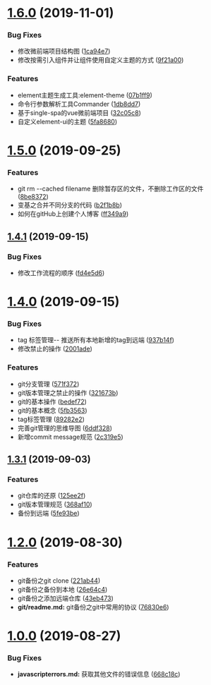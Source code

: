 # [1.6.0](https://github.com/QxQstar/doc/compare/v1.5.0...v1.6.0) (2019-11-01)


### Bug Fixes

* 修改微前端项目结构图 ([1ca94e7](https://github.com/QxQstar/doc/commit/1ca94e7))
* 修改按需引入组件并让组件使用自定义主题的方式 ([9f21a00](https://github.com/QxQstar/doc/commit/9f21a00))


### Features

* element主题生成工具:element-theme ([07b1ff9](https://github.com/QxQstar/doc/commit/07b1ff9))
* 命令行参数解析工具Commander ([1db8dd7](https://github.com/QxQstar/doc/commit/1db8dd7))
* 基于single-spa的vue微前端项目 ([32c05c8](https://github.com/QxQstar/doc/commit/32c05c8))
* 自定义element-ui的主题 ([5fa8680](https://github.com/QxQstar/doc/commit/5fa8680))



# [1.5.0](https://github.com/QxQstar/doc/compare/v1.4.1...v1.5.0) (2019-09-25)


### Features

* git rm --cached filename 删除暂存区的文件，不删除工作区的文件 ([8be8372](https://github.com/QxQstar/doc/commit/8be8372))
* 变基之合并不同分支的代码 ([b2f1b8b](https://github.com/QxQstar/doc/commit/b2f1b8b))
* 如何在gitHub上创建个人博客 ([ff349a9](https://github.com/QxQstar/doc/commit/ff349a9))



## [1.4.1](https://github.com/QxQstar/doc/compare/v1.4.0...v1.4.1) (2019-09-15)


### Bug Fixes

* 修改工作流程的顺序 ([fd4e5d6](https://github.com/QxQstar/doc/commit/fd4e5d6))



# [1.4.0](https://github.com/QxQstar/doc/compare/v1.3.1...v1.4.0) (2019-09-15)


### Bug Fixes

* tag 标签管理-- 推送所有本地新增的tag到远端 ([937b14f](https://github.com/QxQstar/doc/commit/937b14f))
* 修改禁止的操作 ([2001ade](https://github.com/QxQstar/doc/commit/2001ade))


### Features

* git分支管理 ([571f372](https://github.com/QxQstar/doc/commit/571f372))
* git版本管理之禁止的操作 ([321673b](https://github.com/QxQstar/doc/commit/321673b))
* git的基本操作 ([bedef72](https://github.com/QxQstar/doc/commit/bedef72))
* git的基本概念 ([5fb3563](https://github.com/QxQstar/doc/commit/5fb3563))
* tag标签管理 ([89282e2](https://github.com/QxQstar/doc/commit/89282e2))
* 完善git管理的思维导图 ([6ddf328](https://github.com/QxQstar/doc/commit/6ddf328))
* 新增commit message规范 ([2c319e5](https://github.com/QxQstar/doc/commit/2c319e5))



## [1.3.1](https://github.com/QxQstar/doc/compare/v1.3.0...v1.3.1) (2019-09-03)


### Features

* git仓库的还原 ([125ee2f](https://github.com/QxQstar/doc/commit/125ee2f))
* git版本管理规范 ([368af10](https://github.com/QxQstar/doc/commit/368af10))
* 备份到远端 ([5fe93be](https://github.com/QxQstar/doc/commit/5fe93be))



# [1.2.0](https://github.com/QxQstar/doc/compare/v1.0.0...v1.2.0) (2019-08-30)


### Features

* git备份之git clone ([221ab44](https://github.com/QxQstar/doc/commit/221ab44))
* git备份之备份到本地 ([26e64c4](https://github.com/QxQstar/doc/commit/26e64c4))
* git备份之添加远端仓库 ([43eb473](https://github.com/QxQstar/doc/commit/43eb473))
* **git/readme.md:** git备份之git中常用的协议 ([76830e6](https://github.com/QxQstar/doc/commit/76830e6))



# [1.0.0](https://github.com/QxQstar/doc/compare/668c18c...v1.0.0) (2019-08-27)


### Bug Fixes

* **javascripterrors.md:** 获取其他文件的错误信息 ([668c18c](https://github.com/QxQstar/doc/commit/668c18c))



